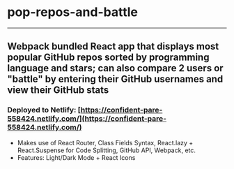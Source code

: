 # pop-repos-and-battle

---

## Webpack bundled React app that displays most popular GitHub repos sorted by programming language and stars; can also compare 2 users or "battle" by entering their GitHub usernames and view their GitHub stats

### Deployed to Netlify: [https://confident-pare-558424.netlify.com/](https://confident-pare-558424.netlify.com/)

* Makes use of React Router, Class Fields Syntax, React.lazy + React.Suspense for Code Splitting, GitHub API, Webpack, etc.
* Features: Light/Dark Mode + React Icons
